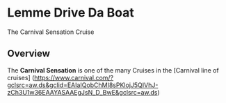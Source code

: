 # Lemme Drive Da Boat
The Carnival Sensation Cruise
## Overview 
The **Carnival Sensation** is one of the many Cruises in the [Carnival line of cruises] (https://www.carnival.com/?gclsrc=aw.ds&gclid=EAIaIQobChMI8sPKlojJ5QIVhJ-zCh3U1w36EAAYASAAEgJsN_D_BwE&gclsrc=aw.ds) 
